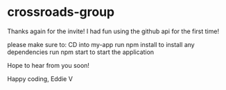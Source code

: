 # crossroads-group
Thanks again for the invite! I had fun using the github api for the first time!

please make sure to:
CD into my-app
run npm install to install any dependencies
run npm start to start the application


Hope to hear from you soon!

Happy coding,
Eddie V
